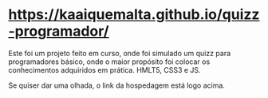 # https://kaaiquemalta.github.io/quizz-programador/

Este foi um projeto feito em curso, onde foi simulado um quizz para programadores básico, onde o maior propósito
foi colocar os conhecimentos adquiridos em prática. HMLT5, CSS3 e JS.

Se quiser dar uma olhada, o link da hospedagem está logo acima.
